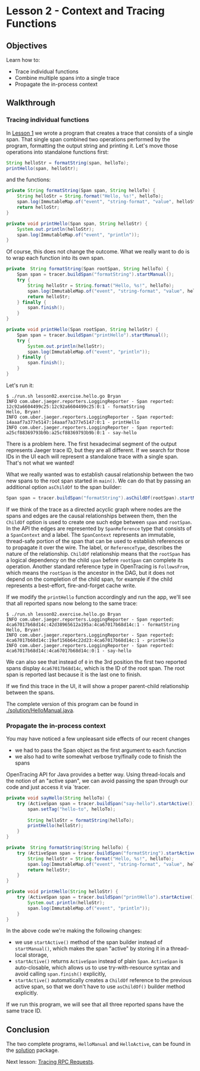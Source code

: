 # Lesson 2 - Context and Tracing Functions

## Objectives

Learn how to:

* Trace individual functions
* Combine multiple spans into a single trace
* Propagate the in-process context

## Walkthrough

### Tracing individual functions

In [Lesson 1](../lesson01) we wrote a program that creates a trace that consists of a single span.
That single span combined two operations performed by the program, formatting the output string
and printing it. Let's move those operations into standalone functions first:

```java
String helloStr = formatString(span, helloTo);
printHello(span, helloStr);
```

and the functions:

```java
private String formatString(Span span, String helloTo) {
    String helloStr = String.format("Hello, %s!", helloTo);
    span.log(ImmutableMap.of("event", "string-format", "value", helloStr));
    return helloStr;
}

private void printHello(Span span, String helloStr) {
    System.out.println(helloStr);
    span.log(ImmutableMap.of("event", "println"));
}
```

Of course, this does not change the outcome. What we really want to do is to wrap each function into its own span.

```java
private  String formatString(Span rootSpan, String helloTo) {
    Span span = tracer.buildSpan("formatString").startManual();
    try {
        String helloStr = String.format("Hello, %s!", helloTo);
        span.log(ImmutableMap.of("event", "string-format", "value", helloStr));
        return helloStr;
    } finally {
        span.finish();
    }
}

private void printHello(Span rootSpan, String helloStr) {
    Span span = tracer.buildSpan("printHello").startManual();
    try {
        System.out.println(helloStr);
        span.log(ImmutableMap.of("event", "println"));
    } finally {
        span.finish();
    }
}
```

Let's run it:

```
$ ./run.sh lesson02.exercise.hello.go Bryan
INFO com.uber.jaeger.reporters.LoggingReporter - Span reported: 12c92a6604499c25:12c92a6604499c25:0:1 - formatString
Hello, Bryan!
INFO com.uber.jaeger.reporters.LoggingReporter - Span reported: 14aaaf7a377e5147:14aaaf7a377e5147:0:1 - printHello
INFO com.uber.jaeger.reporters.LoggingReporter - Span reported: a25cf88369793b9b:a25cf88369793b9b:0:1 - say-hello
```

There is a problem here. The first hexadecimal segment of the output represents Jaeger trace ID,
but they are all different. If we search for those IDs in the UI each will represent a standalone
trace with a single span. That's not what we wanted!

What we really wanted was to establish causal relationship between the two new spans to the root
span started in `main()`. We can do that by passing an additional option `asChildOf` to the span builder:

```java
Span span = tracer.buildSpan("formatString").asChildOf(rootSpan).startManual();
```

If we think of the trace as a directed acyclic graph where nodes are the spans and edges are
the causal relationships between them, then the `ChildOf` option is used to create one such
edge between `span` and `rootSpan`. In the API the edges are represented by `SpanReference` type
that consists of a `SpanContext` and a label. The `SpanContext` represents an immutable, thread-safe
portion of the span that can be used to establish references or to propagate it over the wire.
The label, or `ReferenceType`, describes the nature of the relationship. `ChildOf` relationship
means that the `rootSpan` has a logical dependency on the child `span` before `rootSpan` can
complete its operation. Another standard reference type in OpenTracing is `FollowsFrom`, which
means the `rootSpan` is the ancestor in the DAG, but it does not depend on the completion of the
child span, for example if the child represents a best-effort, fire-and-forget cache write.

If we modify the `printHello` function accordingly and run the app, we'll see that all reported
spans now belong to the same trace:

```
$ ./run.sh lesson02.exercise.hello.go Bryan
INFO com.uber.jaeger.reporters.LoggingReporter - Span reported: 4ca67017b68d14c:42d38965612a195a:4ca67017b68d14c:1 - formatString
Hello, Bryan!
INFO com.uber.jaeger.reporters.LoggingReporter - Span reported: 4ca67017b68d14c:19af156b64c22d23:4ca67017b68d14c:1 - printHello
INFO com.uber.jaeger.reporters.LoggingReporter - Span reported: 4ca67017b68d14c:4ca67017b68d14c:0:1 - say-hello
```

We can also see that instead of `0` in the 3rd position the first two reported spans display
`4ca67017b68d14c`, which is the ID of the root span. The root span is reported last because
it is the last one to finish.

If we find this trace in the UI, it will show a proper parent-child relationship between the spans.

The complete version of this program can be found in [./solution/HelloManual.java](./solution/HelloManual.java).

### Propagate the in-process context

You may have noticed a few unpleasant side effects of our recent changes
  * we had to pass the Span object as the first argument to each function
  * we also had to write somewhat verbose try/finally code to finish the spans

OpenTracing API for Java provides a better way. Using thread-locals and the notion of an "active span",
we can avoid passing the span through our code and just access it via `tracer.

```java
private void sayHello(String helloTo) {
    try (ActiveSpan span = tracer.buildSpan("say-hello").startActive()) {
        span.setTag("hello-to", helloTo);
        
        String helloStr = formatString(helloTo);
        printHello(helloStr);
    }
}

private  String formatString(String helloTo) {
    try (ActiveSpan span = tracer.buildSpan("formatString").startActive()) {
        String helloStr = String.format("Hello, %s!", helloTo);
        span.log(ImmutableMap.of("event", "string-format", "value", helloStr));
        return helloStr;
    }
}

private void printHello(String helloStr) {
    try (ActiveSpan span = tracer.buildSpan("printHello").startActive()) {
        System.out.println(helloStr);
        span.log(ImmutableMap.of("event", "println"));
    }
}
```

In the above code we're making the following changes:
  * we use `startActive()` method of the span builder instead of `startManual()`,
    which makes the span "active" by storing it in a thread-local storage,
  * `startActive()` returns `ActiveSpan` instead of plain `Span`. `ActiveSpan` is auto-closable,
    which allows us to use try-with-resource syntax and avoid calling `span.finish()` explicitly,
  * `startActive()` automatically creates a `ChildOf` reference to the previous active span, so that
    we don't have to use `asChildOf()` builder method explicitly.

If we run this program, we will see that all three reported spans have the same trace ID.

## Conclusion

The two complete programs, `HelloManual` and `HelloActive`, can be found in the [solution](./solution) package. 

Next lesson: [Tracing RPC Requests](../lesson03).
